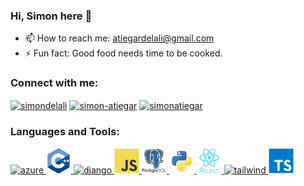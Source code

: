 ### Hi, Simon here 👋
  
<!--<p align="left">
  <img src="https://github.com/Simondelali/Simondelali/blob/main/web-developers.jpg" alt="Dev" width ="450px" height="250px">
</p>-->     

- 📫 How to reach me: atiegardelali@gmail.com      
- ⚡ Fun fact: Good food needs time to be cooked.   

<!---![Simon's GitHub stats](https://github-readme-stats.vercel.app/api?username=simondelali&show_icons=true&theme=merko)--> 
<!---<p><img align="center" src="https://github-readme-streak-stats.herokuapp.com/?user=simondelali&" alt="simondelali" /></p> 

<!---[![Top Langs](https://github-readme-stats.vercel.app/api/top-langs/?username=simondelali&layout=compact)](https://github.com/simondelali/github-readme-stats)--->
    

<h3 align="left">Connect with me:</h3>      
<p align="left">
<a href="https://twitter.com/simondelali" target="blank"><img align="center" src="https://raw.githubusercontent.com/rahuldkjain/github-profile-readme-generator/master/src/images/icons/Social/twitter.svg" alt="simondelali" height="30" width="40" /></a>
<a href="https://linkedin.com/in/simon-atiegar" target="blank"><img align="center" src="https://raw.githubusercontent.com/rahuldkjain/github-profile-readme-generator/master/src/images/icons/Social/linked-in-alt.svg" alt="simon-atiegar" height="30" width="40" /></a>
<a href="https://kaggle.com/simonatiegar" target="blank"><img align="center" src="https://raw.githubusercontent.com/rahuldkjain/github-profile-readme-generator/master/src/images/icons/Social/kaggle.svg" alt="simonatiegar" height="30" width="40" /></a>
</p>

<h3 align="left">Languages and Tools:</h3>
<p align="left"> <a href="https://azure.microsoft.com/en-in/" target="_blank" rel="noreferrer"> <img src="https://www.vectorlogo.zone/logos/microsoft_azure/microsoft_azure-icon.svg" alt="azure" width="40" height="40"/> </a> <a href="https://www.w3schools.com/cpp/" target="_blank" rel="noreferrer"> <img src="https://raw.githubusercontent.com/devicons/devicon/master/icons/cplusplus/cplusplus-original.svg" alt="cplusplus" width="40" height="40"/> </a> <a href="https://www.djangoproject.com/" target="_blank" rel="noreferrer"> <img src="https://cdn.worldvectorlogo.com/logos/django.svg" alt="django" width="40" height="40"/> </a> <a href="https://developer.mozilla.org/en-US/docs/Web/JavaScript" target="_blank" rel="noreferrer"> <img src="https://raw.githubusercontent.com/devicons/devicon/master/icons/javascript/javascript-original.svg" alt="javascript" width="40" height="40"/> </a> <a href="https://www.postgresql.org" target="_blank" rel="noreferrer"> <img src="https://raw.githubusercontent.com/devicons/devicon/master/icons/postgresql/postgresql-original-wordmark.svg" alt="postgresql" width="40" height="40"/> </a> <a href="https://www.python.org" target="_blank" rel="noreferrer"> <img src="https://raw.githubusercontent.com/devicons/devicon/master/icons/python/python-original.svg" alt="python" width="40" height="40"/> </a> <a href="https://reactjs.org/" target="_blank" rel="noreferrer"> <img src="https://raw.githubusercontent.com/devicons/devicon/master/icons/react/react-original-wordmark.svg" alt="react" width="40" height="40"/> </a> <a href="https://tailwindcss.com/" target="_blank" rel="noreferrer"> <img src="https://www.vectorlogo.zone/logos/tailwindcss/tailwindcss-icon.svg" alt="tailwind" width="40" height="40"/> </a> <a href="https://www.typescriptlang.org/" target="_blank" rel="noreferrer"> <img src="https://raw.githubusercontent.com/devicons/devicon/master/icons/typescript/typescript-original.svg" alt="typescript" width="40" height="40"/> </a> </p>


